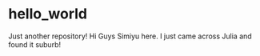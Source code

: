 # hello_world
Just another repository!
Hi Guys
Simiyu here. I just came across Julia and found it suburb!

